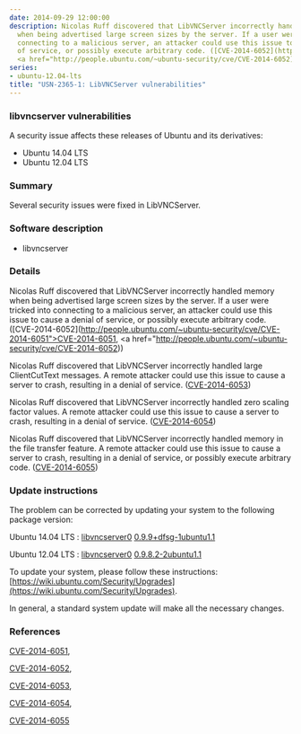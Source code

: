 ```yaml
---
date: 2014-09-29 12:00:00
description: Nicolas Ruff discovered that LibVNCServer incorrectly handled memory
  when being advertised large screen sizes by the server. If a user were tricked into
  connecting to a malicious server, an attacker could use this issue to cause a denial
  of service, or possibly execute arbitrary code. ([CVE-2014-6052](http://people.ubuntu.com/~ubuntu-security/cve/CVE-2014-6051">CVE-2014-6051</a>,
  <a href="http://people.ubuntu.com/~ubuntu-security/cve/CVE-2014-6052))
series:
- ubuntu-12.04-lts
title: "USN-2365-1: LibVNCServer vulnerabilities"
---
```



### libvncserver vulnerabilities

A security issue affects these releases of Ubuntu and its derivatives:

* Ubuntu 14.04 LTS
* Ubuntu 12.04 LTS

### Summary

Several security issues were fixed in LibVNCServer. 

### Software description

* libvncserver 

### Details

Nicolas Ruff discovered that LibVNCServer incorrectly handled memory when being advertised large screen sizes by the server. If a user were tricked into connecting to a malicious server, an attacker could use this issue to cause a denial of service, or possibly execute arbitrary code. ([CVE-2014-6052](http://people.ubuntu.com/~ubuntu-security/cve/CVE-2014-6051">CVE-2014-6051</a>, <a href="http://people.ubuntu.com/~ubuntu-security/cve/CVE-2014-6052))

Nicolas Ruff discovered that LibVNCServer incorrectly handled large ClientCutText messages. A remote attacker could use this issue to cause a server to crash, resulting in a denial of service. ([CVE-2014-6053](http://people.ubuntu.com/~ubuntu-security/cve/CVE-2014-6053))

Nicolas Ruff discovered that LibVNCServer incorrectly handled zero scaling factor values. A remote attacker could use this issue to cause a server to crash, resulting in a denial of service. ([CVE-2014-6054](http://people.ubuntu.com/~ubuntu-security/cve/CVE-2014-6054))

Nicolas Ruff discovered that LibVNCServer incorrectly handled memory in the file transfer feature. A remote attacker could use this issue to cause a server to crash, resulting in a denial of service, or possibly execute arbitrary code. ([CVE-2014-6055](http://people.ubuntu.com/~ubuntu-security/cve/CVE-2014-6055)) 

### Update instructions

The problem can be corrected by updating your system to the following package version:

Ubuntu 14.04 LTS
 : [libvncserver0](https://launchpad.net/ubuntu/+source/libvncserver) <span> [0.9.9+dfsg-1ubuntu1.1](https://launchpad.net/ubuntu/+source/libvncserver/0.9.9+dfsg-1ubuntu1.1) </span> 

Ubuntu 12.04 LTS
 : [libvncserver0](https://launchpad.net/ubuntu/+source/libvncserver) <span> [0.9.8.2-2ubuntu1.1](https://launchpad.net/ubuntu/+source/libvncserver/0.9.8.2-2ubuntu1.1) </span> 

To update your system, please follow these instructions: [https://wiki.ubuntu.com/Security/Upgrades](https://wiki.ubuntu.com/Security/Upgrades).

In general, a standard system update will make all the necessary changes. 

### References

 
 [CVE-2014-6051](http://people.ubuntu.com/~ubuntu-security/cve/CVE-2014-6051), 

 [CVE-2014-6052](http://people.ubuntu.com/~ubuntu-security/cve/CVE-2014-6052), 

 [CVE-2014-6053](http://people.ubuntu.com/~ubuntu-security/cve/CVE-2014-6053), 

 [CVE-2014-6054](http://people.ubuntu.com/~ubuntu-security/cve/CVE-2014-6054), 

 [CVE-2014-6055](http://people.ubuntu.com/~ubuntu-security/cve/CVE-2014-6055)